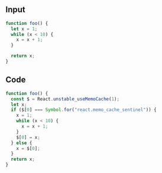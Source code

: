 
## Input

```javascript
function foo() {
  let x = 1;
  while (x < 10) {
    x = x + 1;
  }

  return x;
}

```

## Code

```javascript
function foo() {
  const $ = React.unstable_useMemoCache(1);
  let x;
  if ($[0] === Symbol.for("react.memo_cache_sentinel")) {
    x = 1;
    while (x < 10) {
      x = x + 1;
    }
    $[0] = x;
  } else {
    x = $[0];
  }
  return x;
}

```
      